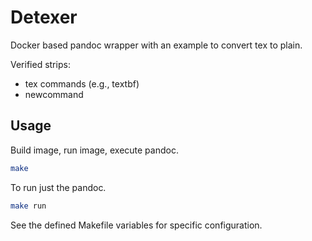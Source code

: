 # Detexer

Docker based pandoc wrapper with an example to convert tex to plain.

Verified strips:
- tex commands (e.g., textbf)
- newcommand

## Usage

Build image, run image, execute pandoc.
```bash
make
```

To run just the pandoc.

```bash
make run
```

See the defined Makefile variables for specific configuration.

